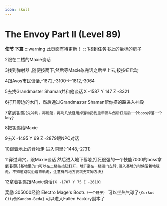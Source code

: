 ```yaml
---
icon: skull
---
```


# The Envoy Part II (Level 89)
**使节 下篇**
:::warning 
此页面有待更新！
:::
1找到任务书上的坐标的房子

2跟在二楼的Maxie谈话

3找到弹射器 ,随便按两下,然后等Maxie说完话之后坐上去,按按钮启动

4跟Avos市民谈话,-1872,-3100→-1812,-3064

5去找Grandmaster Shaman并和他谈话 X -1587 Y 147 Z -3321

6打开旁边的木门，然后通过Grandmaster Shaman帮你搭的路进入神殿

7拿到钥匙`{先冲刺，再跑酷，再刷几波怪用掉落物扔到重甲漏斗然后打最后一个boss掉落一个key}`

8把钥匙给Maxie

9去X -1495 Y 69 Z -2879跟NPC对话

10跟着地上的食物走 进入洞里(-1448,-2731)

11穿过洞穴，跟Maxie谈话 然后进入地下基地,打死很强的一个技能7000的boss拿到钥匙`{基地里的门可以在二楼按按钮打开，地下室在一楼进门左转.进入基地的时候沿着地毯走，不知道路就沿着铁轨走，注意有的地方要跳史莱姆方块}`

12拿着钥匙跟Maxie谈话`{X -1707 Y 75 Z -2610}`

奖励
305000经验
Electro Mage's Boots`｛一个鞋子｝`
可以坐热气球了`{Corkus City到Kandon-Beda}`
可以进入Fallen Factory副本了